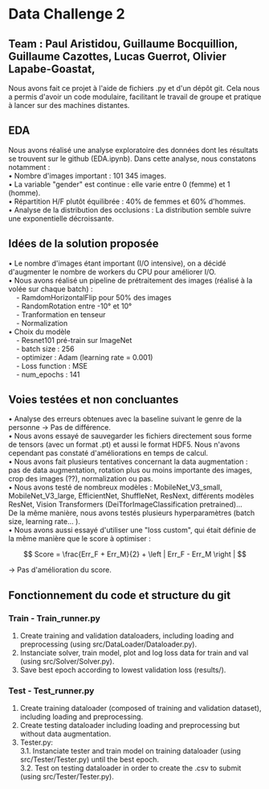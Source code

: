 # Data Challenge 2
## Team : Paul Aristidou, Guillaume Bocquillion, Guillaume Cazottes, Lucas Guerrot, Olivier Lapabe-Goastat, 

Nous avons fait ce projet à l'aide de fichiers .py et d'un dépôt git. Cela nous a permis d'avoir un code modulaire, facilitant le travail de groupe et pratique à lancer sur des machines distantes.

## EDA

Nous avons réalisé une analyse exploratoire des données dont les résultats se trouvent sur le github (EDA.ipynb).
Dans cette analyse, nous constatons notamment :  
•⁠  ⁠Nombre d'images important : 101 345 images.  
•⁠  ⁠La variable "gender" est continue : elle varie entre 0 (femme) et 1 (homme).  
•⁠  ⁠Répartition H/F plutôt équilibrée : 40% de femmes et 60% d'hommes.  
•⁠  ⁠Analyse de la distribution des occlusions : La distribution semble suivre une exponentielle décroissante.  


## Idées de la solution proposée

•⁠  ⁠Le nombre d'images étant important (I/O intensive), on a décidé d'augmenter le nombre de workers du CPU pour améliorer I/O.  
•⁠  ⁠Nous avons réalisé un pipeline de prétraitement des images (réalisé à la volée sur chaque batch) :  
&nbsp;&nbsp;&nbsp;&nbsp;- RamdomHorizontalFlip pour 50% des images  
&nbsp;&nbsp;&nbsp;&nbsp;- RandomRotation entre -10° et 10°  
&nbsp;&nbsp;&nbsp;&nbsp;- Tranformation en tenseur  
&nbsp;&nbsp;&nbsp;&nbsp;- Normalization  
•⁠  ⁠Choix du modèle  
&nbsp;&nbsp;&nbsp;&nbsp;- Resnet101 pré-train sur ImageNet  
&nbsp;&nbsp;&nbsp;&nbsp;- batch size : 256  
&nbsp;&nbsp;&nbsp;&nbsp;- optimizer : Adam (learning rate = 0.001)  
&nbsp;&nbsp;&nbsp;&nbsp;- Loss function : MSE  
&nbsp;&nbsp;&nbsp;&nbsp;- num_epochs : 141  


## Voies testées et non concluantes

•⁠  ⁠Analyse des erreurs obtenues avec la baseline suivant le genre de la personne -> Pas de différence.  
•⁠  ⁠Nous avons essayé de sauvegarder les fichiers directement sous forme de tensors (avec un format .pt) et aussi le format HDF5. Nous n'avons cependant pas constaté d'améliorations en temps de calcul.  
•⁠  ⁠Nous avons fait plusieurs tentatives concernant la data augmentation : pas de data augmentation, rotation plus ou moins importante des images, crop des images (??), normalization ou pas.  
•⁠  ⁠Nous avons testé de nombreux modèles : MobileNet_V3_small, MobileNet_V3_large, EfficientNet, ShuffleNet, ResNext, différents modèles ResNet, Vision Transformers (DeiTforImageClassification pretrained)...  
De la même manière, nous avons testés plusieurs hyperparamètres (batch size, learning rate... ).   
•⁠  ⁠Nous avons aussi essayé d'utiliser une "loss custom", qui était définie de la même manière que le score à optimiser :

$$
Score = \frac{Err_F + Err_M}{2} + \left | Err_F - Err_M \right |
$$

-> Pas d'amélioration du score.  

## Fonctionnement du code et structure du git

### Train - Train_runner.py
1. Create training and validation dataloaders, including loading and preprocessing (using src/DataLoader/Dataloader.py).  
2. Instanciate solver, train model, plot and log loss data for train and val (using src/Solver/Solver.py).  
3. Save best epoch according to lowest validation loss (results/).

### Test - Test_runner.py
1. Create training dataloader (composed of training and validation dataset), including loading and preprocessing.  
2. Create testing dataloader including loading and preprocessing but without data augmentation.
3. Tester.py:  
3.1. Instanciate tester and train model on training dataloader (using src/Tester/Tester.py) until the best epoch.    
3.2. Test on testing dataloader in order to create the .csv to submit (using src/Tester/Tester.py).   
